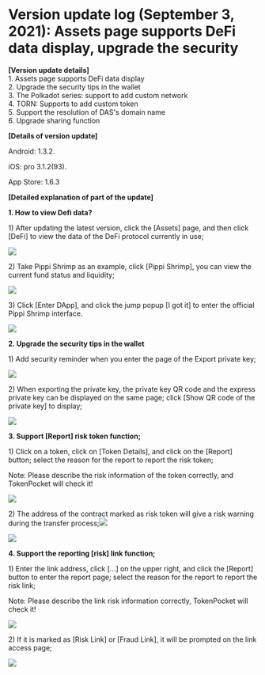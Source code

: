 # Version update log (September 3, 2021): Assets page supports DeFi data display, upgrade the security

**\[Version update details]**\
1\. Assets page supports DeFi data display\
2\. Upgrade the security tips in the wallet\
3\. The Polkadot series: support to add custom network\
4\. TORN: Supports to add custom token\
5\. Support the resolution of DAS's domain name\
6\. Upgrade sharing function

**\[Details of version update]**

Android: 1.3.2.

iOS: pro 3.1.2(93).

App Store: 1.6.3

**\[Detailed explanation of part of the update]**

**1. How to view Defi data?**

1\) After updating the latest version, click the \[Assets] page, and then click \[DeFi] to view the data of the DeFi protocol currently in use;

![](<../../.gitbook/assets/1 (16).png>)



2\) Take Pippi Shrimp as an example, click \[Pippi Shrimp], you can view the current fund status and liquidity;

![](<../../.gitbook/assets/2 (15).png>)

3\) Click \[Enter DApp], and click the jump popup \[I got it] to enter the official Pippi Shrimp interface.

![](../../.gitbook/assets/group-18730.png)

**2. Upgrade the security tips in the wallet**

1\) Add security reminder when you enter the page of the Export private key;

![](../../.gitbook/assets/group-18731.png)

2\) When exporting the private key, the private key QR code and the express private key can be displayed on the same page; click \[Show QR code of the private key] to display;

![](../../.gitbook/assets/group-18732.png)

**3. Support \[Report] risk token function;**

1\) Click on a token, click on \[Token Details], and click on the \[Report] button; select the reason for the report to report the risk token;

Note: Please describe the risk information of the token correctly, and TokenPocket will check it!

![](../../.gitbook/assets/group-18733.png)

2\) The address of the contract marked as risk token will give a risk warning during the transfer process;![](file:///private/var/folders/xn/px2zw5x17nz2m4v0rfc89gp40000gn/T/com.kingsoft.wpsoffice.mac/wps-mac/ksohtml/wpsx69qTZ.jpg)

![](../../.gitbook/assets/group-18734.png)

**4. Support the reporting \[risk] link function;**

1\) Enter the link address, click \[...] on the upper right, and click the \[Report] button to enter the report page; select the reason for the report to report the risk link;

Note: Please describe the link risk information correctly, TokenPocket will check it!

![](../../.gitbook/assets/group-18735.png)

2\) If it is marked as \[Risk Link] or \[Fraud Link], it will be prompted on the link access page;

![](../../.gitbook/assets/wechatimg251.png)
